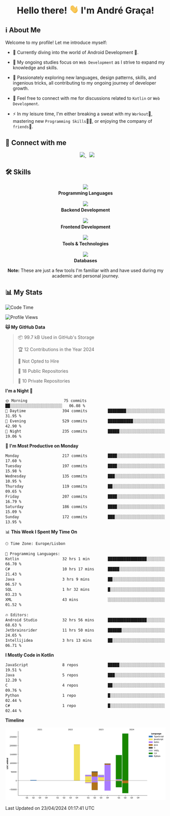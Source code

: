 <h1 align="center">Hello there! <img src="https://raw.githubusercontent.com/ABSphreak/ABSphreak/master/gifs/Hi.gif" width="30"> I'm André Graça!</h1>

## ℹ️ About Me

Welcome to my profile! Let me introduce myself:

- 🔭 Currently diving into the world of Android Development 📱.

- 🌱 My ongoing studies focus on `Web Development` as I strive to expand my knowledge and skills.
 
- 🚀 Passionately exploring new languages, design patterns, skills, and ingenious tricks, all contributing to my ongoing journey of developer growth.

- 💬 Feel free to connect with me for discussions related to `Kotlin` or `Web Development`.

- ⚡ In my leisure time, I'm either breaking a sweat with my `Workout`💪, mastering new `Programming Skills`👨‍💻, or enjoying the company of `friends`👥.

## 🤝 Connect with me

<p align="center">
  <a style="margin-left: 10px;" target="_blank" href="mailto:sindrome.gracinha@gmail.com">
    <img width="50px" src="https://play-lh.googleusercontent.com/KSuaRLiI_FlDP8cM4MzJ23ml3og5Hxb9AapaGTMZ2GgR103mvJ3AAnoOFz1yheeQBBI">
  </a>
  <a style="margin-left: 10px;" target="_blank" href="https://twitter.com/Andre_Graca3">
    <img src="https://skillicons.dev/icons?i=twitter">
  </a>
</p>

## 🛠️ Skills

<div align="center">
  <p align="center">
    <img src="https://skillicons.dev/icons?i=kotlin,java,js,ts,python,c&perline=6" /><br/>
    <b>Programming Languages</b><br/><br/>
    <img src="https://skillicons.dev/icons?i=spring,nodejs,express&perline=5" /><br/>
    <b>Backend Development</b><br/><br/>
    <img src="https://skillicons.dev/icons?i=react,nextjs,html,css,bootstrap,tailwind&perline=6" /><br/>
    <b>Frontend Development</b><br/><br/>
    <img src="https://skillicons.dev/icons?i=docker,linux,bash,git,github,androidstudio,jenkins,postman&perline=9" /><br/>
    <b>Tools & Technologies</b><br/><br/>
    <img src="https://skillicons.dev/icons?i=postgres,mongodb&perline=2" /><br/>
    <b>Databases</b>
  </p> 
  <p align="center"><b>Note:</b> These are just a few tools I'm familiar with and have used during my academic and personal journey.</p>
</div>

## 📊 My Stats

<!--START_SECTION:waka-->
![Code Time](http://img.shields.io/badge/Code%20Time-955%20hrs%2044%20mins-blue)

![Profile Views](http://img.shields.io/badge/Profile%20Views-0-blue)

**🐱 My GitHub Data** 

> 📦 99.7 kB Used in GitHub's Storage 
 > 
> 🏆 12 Contributions in the Year 2024
 > 
> 🚫 Not Opted to Hire
 > 
> 📜 18 Public Repositories 
 > 
> 🔑 10 Private Repositories 
 > 
**I'm a Night 🦉** 

```text
🌞 Morning                75 commits          ██░░░░░░░░░░░░░░░░░░░░░░░   06.08 % 
🌆 Daytime                394 commits         ████████░░░░░░░░░░░░░░░░░   31.95 % 
🌃 Evening                529 commits         ███████████░░░░░░░░░░░░░░   42.90 % 
🌙 Night                  235 commits         █████░░░░░░░░░░░░░░░░░░░░   19.06 % 
```
📅 **I'm Most Productive on Monday** 

```text
Monday                   217 commits         ████░░░░░░░░░░░░░░░░░░░░░   17.60 % 
Tuesday                  197 commits         ████░░░░░░░░░░░░░░░░░░░░░   15.98 % 
Wednesday                135 commits         ███░░░░░░░░░░░░░░░░░░░░░░   10.95 % 
Thursday                 119 commits         ██░░░░░░░░░░░░░░░░░░░░░░░   09.65 % 
Friday                   207 commits         ████░░░░░░░░░░░░░░░░░░░░░   16.79 % 
Saturday                 186 commits         ████░░░░░░░░░░░░░░░░░░░░░   15.09 % 
Sunday                   172 commits         ███░░░░░░░░░░░░░░░░░░░░░░   13.95 % 
```


📊 **This Week I Spent My Time On** 

```text
🕑︎ Time Zone: Europe/Lisbon

💬 Programming Languages: 
Kotlin                   32 hrs 1 min        █████████████████░░░░░░░░   66.70 % 
C#                       10 hrs 17 mins      █████░░░░░░░░░░░░░░░░░░░░   21.43 % 
Java                     3 hrs 9 mins        ██░░░░░░░░░░░░░░░░░░░░░░░   06.57 % 
SQL                      1 hr 32 mins        █░░░░░░░░░░░░░░░░░░░░░░░░   03.23 % 
XML                      43 mins             ░░░░░░░░░░░░░░░░░░░░░░░░░   01.52 % 

🔥 Editors: 
Android Studio           32 hrs 56 mins      █████████████████░░░░░░░░   68.63 % 
Jetbrainsrider           11 hrs 50 mins      ██████░░░░░░░░░░░░░░░░░░░   24.65 % 
Intellijidea             3 hrs 13 mins       ██░░░░░░░░░░░░░░░░░░░░░░░   06.71 % 
```

**I Mostly Code in Kotlin** 

```text
JavaScript               8 repos             █████░░░░░░░░░░░░░░░░░░░░   19.51 % 
Java                     5 repos             ███░░░░░░░░░░░░░░░░░░░░░░   12.20 % 
C                        4 repos             ██░░░░░░░░░░░░░░░░░░░░░░░   09.76 % 
Python                   1 repo              █░░░░░░░░░░░░░░░░░░░░░░░░   02.44 % 
C#                       1 repo              █░░░░░░░░░░░░░░░░░░░░░░░░   02.44 % 
```



**Timeline**

![Lines of Code chart](https://raw.githubusercontent.com/AndreGraca3/AndreGraca3/main/assets/bar_graph.png)


 Last Updated on 23/04/2024 01:17:41 UTC
<!--END_SECTION:waka-->
